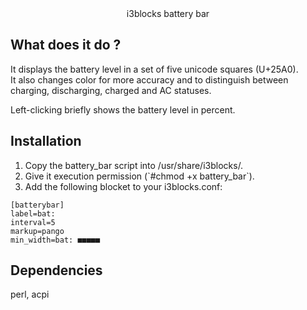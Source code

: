 <center>i3blocks battery bar</center>
						
	
What does it do ?
-----------------
It displays the battery level in a set of five unicode squares (U+25A0).<br>
It also changes color for more accuracy and to distinguish between<br>
charging, discharging, charged and AC statuses.<br>
	
Left-clicking briefly shows the battery level in percent.<br>

Installation
------------
<ol>

<li> Copy the battery_bar script into /usr/share/i3blocks/.</li>
<li> Give it execution permission (`#chmod +x battery_bar`).</li>
<li> Add the following blocket to your i3blocks.conf:</li>

</ol>

```
[batterybar]
label=bat:
interval=5
markup=pango
min_width=bat: ■■■■■
```
	
Dependencies
-------------
perl, acpi
	

	
	
